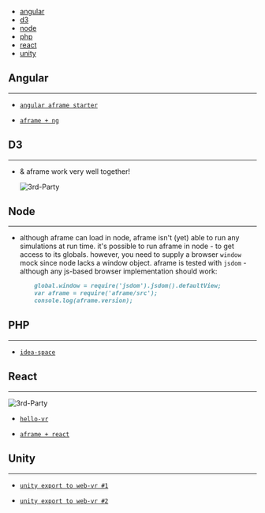 * [angular](#angular)
* [d3](#d3)
* [node](#node)
* [php](#php)
* [react](#react)
* [unity](#unity)

## Angular <a name="angular"></a>

---

* [`angular aframe starter`](https://www.hackster.io/RONDAGDAG/virtual-reality-angular-aframe-2-starter-6264a5)

* [`aframe + ng`](http://blog.brakmic.com/webvr-with-a-frame-angular/)

## D3 <a name="d3"></a>

---

* & aframe work very well together!

	![3rd-Party](_asset/img/10.png)

## Node <a name="node"></a>

---

* although aframe can load in node, aframe isn't (yet) able to run any simulations at run time.  it's possible to run aframe in node - to get access to its globals.  however, you need to supply a browser `window` mock since node lacks a window object.  aframe is tested with `jsdom` - although any js-based browser implementation should work:

	```markdown
		global.window = require('jsdom').jsdom().defaultView;
		var aframe = require('aframe/src');
		console.log(aframe.version);
	```

## PHP <a name="php"></a>

---

* [`idea-space`](https://github.com/ideaspacevr/ideaspace)

## React <a name="react"></a>

---

![3rd-Party](_asset/img/6.png)

* [`hello-vr`](https://github.com/aschnapp/vr-hello-world)

* [`aframe + react`](https://github.com/ngokevin/aframe-react)

## Unity <a name="unity"></a>

---

* [`unity export to web-vr #1`](https://hacks.mozilla.org/2016/05/exporting-an-indie-unity-game-to-webvr/)

* [`unity export to web-vr #2`](https://github.com/Boondogl/Unity-WebVR-Template)